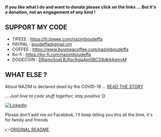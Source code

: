 **If you like what I do and want to donate please click on the links ... But it's a donation, not an engagement of any kind !**

## SUPPORT MY CODE

* TIPEEE : https://fr.tipeee.com/nazimboudeffa
* PAYPAL : boudeffa@gmail.om
* COFFEE : https://www.buymeacoffee.com/nazimboudeffa
* Ko-fi : https://ko-fi.com/nazimboudeffa
* DOGECOIN : [DRamo5oeLBJfqc9gjaAm5BCG8dkit4qmyM](https://dogechain.info/address/DRamo5oeLBJfqc9gjaAm5BCG8dkit4qmyM)

## WHAT ELSE ?

About NAZIM is declared dead by the COVID-19 ... [READ THE STORY](https://nazimboudeffa.livejournal.com/tag/covid)

... *Just love to code stuff together, stay positive* 😉

<a href="https://www.linkedin.com/in/boudeffa/" target="_blank"><img src="https://img.shields.io/badge/linkedin-%230077B5.svg?&style=for-the-badge&logo=linkedin&logoColor=white" alt="LinkedIn" /></a>
  
Please don't add me on Facebbok, I'll keep telling you this all the time, it's for family and friends

👉[ORIGINAL README](https://github.com/nazimboudeffa/nazimboudeffa/blob/main/README-more.md)
